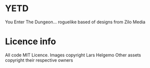 # YETD
You Enter The Dungeon... roguelike based of designs from Zilo Media

# Licence info
All code MIT Licence.
Images copyright Lars Helgemo
Other assets copyright their respective owners
